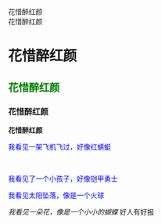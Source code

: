 
<html  lang="en">
<head>
  <meta  charset="UTF-8">
  <title>我我的标题V</title>
  <style>
    p{color:blue 
        }
    h2{color:green}
  </style>
</head>
<body>
  <div>花惜醉红颜</div>
  <span>花惜醉红颜</span><br/>
  <h1>花惜醉红颜</h1>
  <h2>花惜醉红颜</h2>
  <h3>花惜醉红颜</h3>
  <strong>花惜醉红颜</strong>
  <p>我看见一架飞机飞过，好像红蜻蜓</p><br/>
  <p>我看见了一个小孩子，好像铠甲勇士</p>
  <p>我看见太阳坠落，像是一个火球</p>
  <em>我看见一朵花，像是一个小小的蝴蝶</em>
  好人有好报
  
 </body>
 </html>
